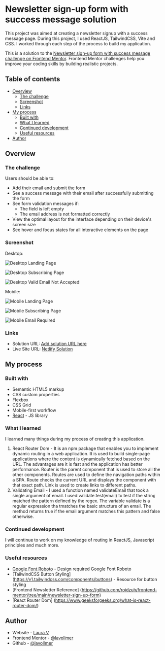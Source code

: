 # Newsletter sign-up form with success message solution

This project was aimed at creating a newsletter signup with a success message page. During this project, I used ReactJS, TailwindCSS, Vite and CSS. I worked through each step of the process to build my application. 

This is a solution to the [Newsletter sign-up form with success message challenge on Frontend Mentor](https://www.frontendmentor.io/challenges/newsletter-signup-form-with-success-message-3FC1AZbNrv). Frontend Mentor challenges help you improve your coding skills by building realistic projects.

## Table of contents

- [Overview](#overview)
  - [The challenge](#the-challenge)
  - [Screenshot](#screenshot)
  - [Links](#links)
- [My process](#my-process)
  - [Built with](#built-with)
  - [What I learned](#what-i-learned)
  - [Continued development](#continued-development)
  - [Useful resources](#useful-resources)
- [Author](#author)

## Overview

### The challenge

Users should be able to:

- Add their email and submit the form
- See a success message with their email after successfully submitting the form
- See form validation messages if:
  - The field is left empty
  - The email address is not formatted correctly
- View the optimal layout for the interface depending on their device's screen size
- See hover and focus states for all interactive elements on the page

### Screenshot

Desktop:

![Desktop Landing Page](./src/assets/DesktopLandingPage.png)

![Desktop Subscribing Page](./src/assets/ThankYouSubscribingDesktop.png)

![Desktop Valid Email Not Accepted](./src/assets/ValidEmailRequiredDesktop.png)

Mobile:

![Mobile Landing Page ](./src/assets/PhoneLandingPage.png)

![Mobile Subscribing Page ](./src/assets/ThankYouSubscribingMobile.png)

![Mobile Email Required ](./src/assets/ValidEmailRequiredMobile.png)

### Links

- Solution URL: [Add solution URL here](https://your-solution-url.com)
- Live Site URL: [Netlify Solution](https://newsletter-signup-lav.netlify.app/)

## My process

### Built with

- Semantic HTML5 markup
- CSS custom properties
- Flexbox
- CSS Grid
- Mobile-first workflow
- [React](https://reactjs.org/) - JS library

### What I learned

I learned many things during my process of creating this application.

1. React Router Dom - It is an npm package that enables you to implement dynamic routing in a web application. It is used to build single-page applications where the content is dynamically fetched based on the URL. The advantages are it is fast and the application has better performance. Router is the parent component that is used to store all the other components. Routes are used to define the navigation paths within a SPA. Route checks the current URL and displays the component with that exact path. Link is used to create links to different paths.
2. Validating Email - I used a function named validateEmail that took a single argument of email. I used validate.test(email) to test if the string matched the pattern defined by the regex. The variable validate is a regular expression tha tmatches the basic structure of an email. The method returns true if the email argument matches this pattern and false otherwise.

### Continued development

I will continue to work on my knowledge of routing in ReactJS, Javascript principles and much more.

### Useful resources

- [Google Font Roboto](https://fonts.google.com/specimen/Roboto) - Design required Google Font Roboto
- [TailwindCSS Button Styling] (https://v1.tailwindcss.com/components/buttons) - Resource for button styling
- [Frontend Newsletter Reference] (https://github.com/roidzuh/frontend-mentor/tree/main/newsletter-sign-up-form)
- [React Router Dom] (https://www.geeksforgeeks.org/what-is-react-router-dom/)

## Author

- Website - [Laura V](www.lauradeveloper.com)
- Frontend Mentor - [@lavollmer](https://www.frontendmentor.io/profile/yourusername)
- Github - [@lavollmer](https://github.com/lavollmer)
